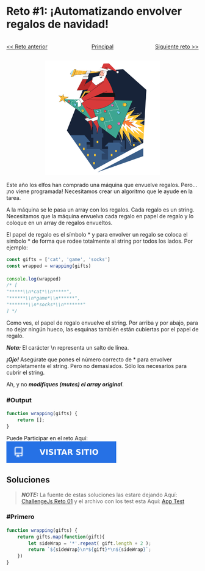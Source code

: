 # Reto #1: ¡Automatizando envolver regalos de navidad!

<div style="display: flex;">
    <p align="left" style="flex: 1;"> <a href="challenge_02.md"> << Reto anterior </a> </p>
    <p align="center" style="flex: 1;"> <a href="../"> Principal </a> </p>
    <p align="right" style="flex: 1;"> <a href="challenge_02.md"> Siguiente reto >> </a> </p>
</div>

<div>
    <p align="center">
        <img src="../media/icon_challenge_01.svg" alt="icon" width="300px">
    </p>
</div>

Este año los elfos han comprado una máquina que envuelve regalos. Pero… ¡no viene programada! Necesitamos crear un algoritmo que le ayude en la tarea.

A la máquina se le pasa un array con los regalos. Cada regalo es un string. Necesitamos que la máquina envuelva cada regalo en papel de regalo y lo coloque en un array de regalos envueltos.

El papel de regalo es el símbolo * y para envolver un regalo se coloca el símbolo * de forma que rodee totalmente al string por todos los lados. Por ejemplo:

```js
const gifts = ['cat', 'game', 'socks']
const wrapped = wrapping(gifts)

console.log(wrapped)
/* [
"*****\\n*cat*\\n*****",
"******\\n*game*\\n******",
"*******\\n*socks*\\n*******"
] */
```
Como ves, el papel de regalo envuelve el string. Por arriba y por abajo, para no dejar ningún hueco, las esquinas también están cubiertas por el papel de regalo.

***Nota:*** El carácter \n representa un salto de línea.

***¡Ojo!*** Asegúrate que pones el número correcto de * para envolver completamente el string. Pero no demasiados. Sólo los necesarios para cubrir el string.

Ah, y no ***modifiques (mutes) el array original***.

### #Output
```js
function wrapping(gifts) {
    return [];
}
```

<div>
    <p align="left">
        Puede Participar en el reto Aquí: 
        <a href="https://adventjs.dev/es/challenges/2022/1" target="_blank">
            <img alt="Visitar" src="../media/visitar.svg"/>
        </a>
    </p>
</div>

## Soluciones

> **_NOTE:_** La fuente de estas soluciones las estare dejando Aquí: [ChallengeJs Reto 01](project_test%2Fjs%2Fchallenge_01.js) y el archivo con los test esta Aquí: [App Test](project_test%2Fjs%2Fapp.js)

### #Primero
```js
function wrapping(gifts) {
    return gifts.map(function(gift){
        let sideWrap = '*'.repeat( gift.length + 2 );
        return `${sideWrap}\n*${gift}*\n${sideWrap}`;
    })
}
```